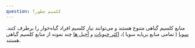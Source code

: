 ```yaml
---
question: کلسیم چطور؟
---
```

منابع کلسیم گیاهی متنوع هستند و می‌توانند نیاز کلسیم افراد گیاه‌خوار را برطرف کنند.
[سویا] ( تمامی منابع برپایه سویا )، [اکثر حبوبات] و [آجیل ها] چند نمونه از منابع کلسیم گیاهی هستند.

[سویا]: https://www.healthline.com/nutrition/soybeans
[اکثر حبوبات]: https://www.botanical-online.com/en/food/calcium-legumes
[آجیل ها]: https://tools.myfooddata.com/nutrient-ranking-tool/calcium/nuts-and-seeds/highest
